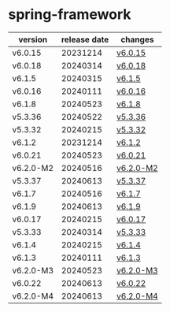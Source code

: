 # spring-framework

|  version  | release date |               changes                |
|-----------|--------------|--------------------------------------|
| v6.0.15   | 20231214     | [v6.0.15](./v6.0.15-20231214.md)     |
| v6.0.18   | 20240314     | [v6.0.18](./v6.0.18-20240314.md)     |
| v6.1.5    | 20240315     | [v6.1.5](./v6.1.5-20240315.md)       |
| v6.0.16   | 20240111     | [v6.0.16](./v6.0.16-20240111.md)     |
| v6.1.8    | 20240523     | [v6.1.8](./v6.1.8-20240523.md)       |
| v5.3.36   | 20240522     | [v5.3.36](./v5.3.36-20240522.md)     |
| v5.3.32   | 20240215     | [v5.3.32](./v5.3.32-20240215.md)     |
| v6.1.2    | 20231214     | [v6.1.2](./v6.1.2-20231214.md)       |
| v6.0.21   | 20240523     | [v6.0.21](./v6.0.21-20240523.md)     |
| v6.2.0-M2 | 20240516     | [v6.2.0-M2](./v6.2.0-M2-20240516.md) |
| v5.3.37   | 20240613     | [v5.3.37](./v5.3.37-20240613.md)     |
| v6.1.7    | 20240516     | [v6.1.7](./v6.1.7-20240516.md)       |
| v6.1.9    | 20240613     | [v6.1.9](./v6.1.9-20240613.md)       |
| v6.0.17   | 20240215     | [v6.0.17](./v6.0.17-20240215.md)     |
| v5.3.33   | 20240314     | [v5.3.33](./v5.3.33-20240314.md)     |
| v6.1.4    | 20240215     | [v6.1.4](./v6.1.4-20240215.md)       |
| v6.1.3    | 20240111     | [v6.1.3](./v6.1.3-20240111.md)       |
| v6.2.0-M3 | 20240523     | [v6.2.0-M3](./v6.2.0-M3-20240523.md) |
| v6.0.22   | 20240613     | [v6.0.22](./v6.0.22-20240613.md)     |
| v6.2.0-M4 | 20240613     | [v6.2.0-M4](./v6.2.0-M4-20240613.md) |

